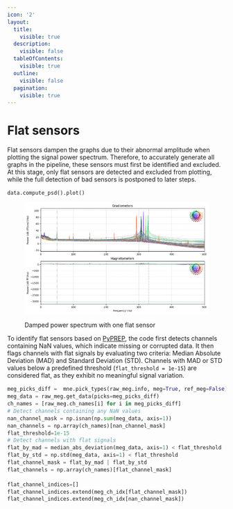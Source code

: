 ```yaml
---
icon: '2'
layout:
  title:
    visible: true
  description:
    visible: false
  tableOfContents:
    visible: true
  outline:
    visible: false
  pagination:
    visible: true
---
```


# Flat sensors

Flat sensors dampen the graphs due to their abnormal amplitude when plotting the signal power spectrum. Therefore, to accurately generate all graphs in the pipeline, these sensors must first be identified and excluded. At this stage, only flat sensors are detected and excluded from plotting, while the full detection of bad sensors is postponed to later steps.

```python
data.compute_psd().plot()
```

<figure><img src="../.gitbook/assets/flat.png" alt="Example of Flat sensors on PSD plot" width="563"><figcaption><p>Damped power spectrum with one flat sensor</p></figcaption></figure>

To identify flat sensors based on [PyPREP](https://github.com/sappelhoff/pyprep), the code first detects channels containing NaN values, which indicate missing or corrupted data. It then flags channels with flat signals by evaluating two criteria: Median Absolute Deviation (MAD) and Standard Deviation (STD). Channels with MAD or STD values below a predefined threshold (`flat_threshold = 1e-15`) are considered flat, as they exhibit no meaningful signal variation.&#x20;

```python
meg_picks_diff =  mne.pick_types(raw_meg.info, meg=True, ref_meg=False)
meg_data = raw_meg.get_data(picks=meg_picks_diff)
ch_names = [raw_meg.ch_names[i] for i in meg_picks_diff]
# Detect channels containing any NaN values
nan_channel_mask = np.isnan(np.sum(meg_data, axis=1))
nan_channels = np.array(ch_names)[nan_channel_mask]
flat_threshold=1e-15
# Detect channels with flat signals
flat_by_mad = median_abs_deviation(meg_data, axis=1) < flat_threshold
flat_by_std = np.std(meg_data, axis=1) < flat_threshold
flat_channel_mask = flat_by_mad | flat_by_std
flat_channels = np.array(ch_names)[flat_channel_mask]

flat_channel_indices=[]
flat_channel_indices.extend(meg_ch_idx[flat_channel_mask])
flat_channel_indices.extend(meg_ch_idx[nan_channel_mask])

```

